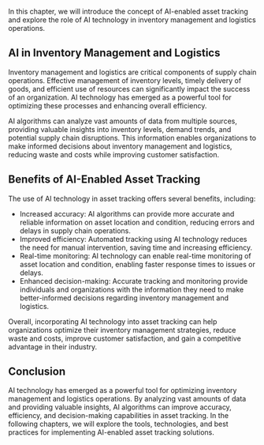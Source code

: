 
In this chapter, we will introduce the concept of AI-enabled asset tracking and explore the role of AI technology in inventory management and logistics operations.

AI in Inventory Management and Logistics
----------------------------------------

Inventory management and logistics are critical components of supply chain operations. Effective management of inventory levels, timely delivery of goods, and efficient use of resources can significantly impact the success of an organization. AI technology has emerged as a powerful tool for optimizing these processes and enhancing overall efficiency.

AI algorithms can analyze vast amounts of data from multiple sources, providing valuable insights into inventory levels, demand trends, and potential supply chain disruptions. This information enables organizations to make informed decisions about inventory management and logistics, reducing waste and costs while improving customer satisfaction.

Benefits of AI-Enabled Asset Tracking
-------------------------------------

The use of AI technology in asset tracking offers several benefits, including:

* Increased accuracy: AI algorithms can provide more accurate and reliable information on asset location and condition, reducing errors and delays in supply chain operations.
* Improved efficiency: Automated tracking using AI technology reduces the need for manual intervention, saving time and increasing efficiency.
* Real-time monitoring: AI technology can enable real-time monitoring of asset location and condition, enabling faster response times to issues or delays.
* Enhanced decision-making: Accurate tracking and monitoring provide individuals and organizations with the information they need to make better-informed decisions regarding inventory management and logistics.

Overall, incorporating AI technology into asset tracking can help organizations optimize their inventory management strategies, reduce waste and costs, improve customer satisfaction, and gain a competitive advantage in their industry.

Conclusion
----------

AI technology has emerged as a powerful tool for optimizing inventory management and logistics operations. By analyzing vast amounts of data and providing valuable insights, AI algorithms can improve accuracy, efficiency, and decision-making capabilities in asset tracking. In the following chapters, we will explore the tools, technologies, and best practices for implementing AI-enabled asset tracking solutions.
